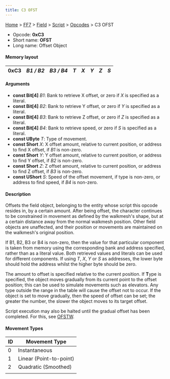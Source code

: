 ```yaml
---
title: C3 OFST
---
```


[Home](/ff7-flat-wiki/Main%20Page.md) > [FF7](/ff7-flat-wiki/FF7.md) > [Field](/ff7-flat-wiki/FF7/Field.md) > [Script](/ff7-flat-wiki/FF7/Field/Script.md) > [Opcodes](/ff7-flat-wiki/FF7/Field/Script/Opcodes.md) > C3 OFST

-   Opcode: **0xC3**
-   Short name: **OFST**
-   Long name: Offset Object

#### Memory layout

| 0xC3 | *B1 / B2* | *B3 / B4* | *T* | *X* | *Y* | *Z* | *S* |
|------|-----------|-----------|-----|-----|-----|-----|-----|

#### Arguments

-   **const Bit\[4\]** *B1*: Bank to retrieve X offset, or zero if *X*
    is specified as a literal.
-   **const Bit\[4\]** *B2*: Bank to retrieve Y offset, or zero if *Y*
    is specified as a literal.
-   **const Bit\[4\]** *B3*: Bank to retrieve Z offset, or zero if *Z*
    is specified as a literal.
-   **const Bit\[4\]** *B4*: Bank to retrieve speed, or zero if *S* is
    specified as a literal.
-   **const UByte** *T*: Type of movement.
-   **const Short** *X*: X offset amount, relative to current position,
    or address to find X offset, if *B1* is non-zero.
-   **const Short** *Y*: Y offset amount, relative to current position,
    or address to find Y offset, if *B2* is non-zero.
-   **const Short** *Z*: Z offset amount, relative to current position,
    or address to find Z offset, if *B3* is non-zero.
-   **const UShort** *S*: Speed of the offset movement, if type is
    non-zero, or address to find speed, if *B4* is non-zero.

#### Description

Offsets the field object, belonging to the entity whose script this
opcode resides in, by a certain amount. After being offset, the
character continues to be constrained in movement as defined by the
walkmesh's shape, but at a certain distance away from the normal
walkmesh position. Other field objects are unaffected, and their
position or movements are maintained on the walkmesh's original
position.

If B1, B2, B3 or B4 is non-zero, then the value for that particular
component is taken from memory using the corresponding bank and address
specified, rather than as a literal value. Both retrieved values and
literals can be used for different components. If using *T*, *X*, *Y* or
*S* as addresses, the lower byte should hold the address whilst the
higher byte should be zero.

The amount to offset is specified relative to the current position. If
**T**ype is specified, the object moves gradually from its current point
to the offset position; this can be used to simulate movements such as
elevators. Any type outside the range in the table will cause the offset
not to occur. If the object is set to move gradually, then the speed of
offset can be set; the greater the number, the slower the object moves
to its target offset.

Script execution may also be halted until the gradual offset has been
completed. For this, see [OFSTW][].

#### Movement Types

| ID  | Movement Type           |
|-----|-------------------------|
| 0   | Instantaneous           |
| 1   | Linear (Point-to-point) |
| 2   | Quadratic (Smoothed)    |
|     |                         |

  [OFSTW]: /ff7-flat-wiki/FF7/Field/Script/Opcodes/C4%20OFSTW.md "wikilink"
